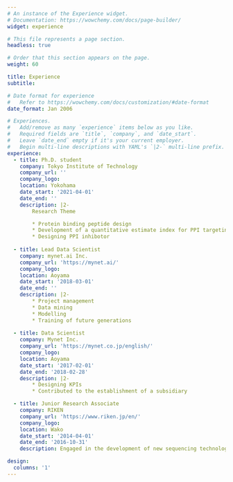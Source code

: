 ```yaml
---
# An instance of the Experience widget.
# Documentation: https://wowchemy.com/docs/page-builder/
widget: experience

# This file represents a page section.
headless: true

# Order that this section appears on the page.
weight: 60

title: Experience
subtitle:

# Date format for experience
#   Refer to https://wowchemy.com/docs/customization/#date-format
date_format: Jan 2006

# Experiences.
#   Add/remove as many `experience` items below as you like.
#   Required fields are `title`, `company`, and `date_start`.
#   Leave `date_end` empty if it's your current employer.
#   Begin multi-line descriptions with YAML's `|2-` multi-line prefix.
experience:
  - title: Ph.D. student
    company: Tokyo Institute of Technology
    company_url: ''
    company_logo: 
    location: Yokohama
    date_start: '2021-04-01'
    date_end: ''
    description: |2-
        Research Theme

        * Protein binding peptide design
        * Development of a quantitative estimate index for PPI targeting compounds
        * Designing PPI inhibotor 
        
  - title: Lead Data Scientist
    company: mynet.ai Inc.
    company_url: 'https://mynet.ai/'
    company_logo: 
    location: Aoyama
    date_start: '2018-03-01'
    date_end: ''
    description: |2-
        * Project management
        * Data mining
        * Modelling
        * Training of future generations
        
  - title: Data Scientist
    company: Mynet Inc.
    company_url: 'https://mynet.co.jp/english/'
    company_logo:
    location: Aoyama
    date_start: '2017-02-01'
    date_end: '2018-02-28'
    description: |2-
        * Designing KPIs
        * Contributed to the establishment of a subsidiary

  - title: Junior Research Associate
    company: RIKEN
    company_url: 'https://www.riken.jp/en/'
    company_logo: 
    location: Wako
    date_start: '2014-04-01'
    date_end: '2016-10-31'
    description: Engaged in the development of new sequencing technologies to reveal dynamic changes in comprehensive transcription factor networks

design:
  columns: '1'
---
```

